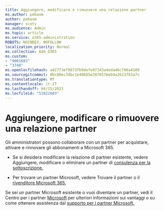 ```yaml
---
title: Aggiungere, modificare o rimuovere una relazione partner
ms.author: pebaum
author: pebaum
manager: scotv
ms.audience: Admin
ms.topic: article
ms.service: o365-administration
ROBOTS: NOINDEX, NOFOLLOW
localization_priority: Normal
ms.collection: Adm_O365
ms.custom:
- "9001683"
- "3748"
ms.openlocfilehash: ad27f3ef8973fb9defe97343a4eda46cf96a4100
ms.sourcegitcommit: 8bc60ec34bc1e40685e3976576e04a2623f63a7c
ms.translationtype: MT
ms.contentlocale: it-IT
ms.lasthandoff: 04/15/2021
ms.locfileid: "51822603"
---
```

# <a name="add-change-or-remove-a-partner-relationship"></a>Aggiungere, modificare o rimuovere una relazione partner

Gli amministratori possono collaborare con un partner per acquistare, attivare e rinnovare gli abbonamenti a Microsoft 365. 

- Se si desidera modificare la relazione di partner esistente, vedere Aggiungere, modificare o eliminare un partner di [consulenza per la sottoscrizione.](https://docs.microsoft.com/microsoft-365/admin/misc/add-partner?view=o365-worldwide)

- Per trovare un partner Microsoft, vedere Trovare il partner o il [rivenditore Microsoft 365.](https://docs.microsoft.com/microsoft-365/admin/manage/find-your-partner-or-reseller?view=o365-worldwide)

Se sei un partner Microsoft esistente o vuoi diventare un partner, vedi il Centro per i partner [Microsoft](https://support.microsoft.com/help/4499930/partner-center-overview) per ulteriori informazioni sui vantaggi o su come ottenere assistenza dal [supporto per i partner Microsoft.](https://aka.ms/partnersupport)
